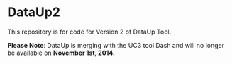 DataUp2
=======

This repository is for code for Version 2 of DataUp Tool. 

**Please Note**: DataUp is merging with the UC3 tool Dash and will no longer be available on **November 1st, 2014.**
